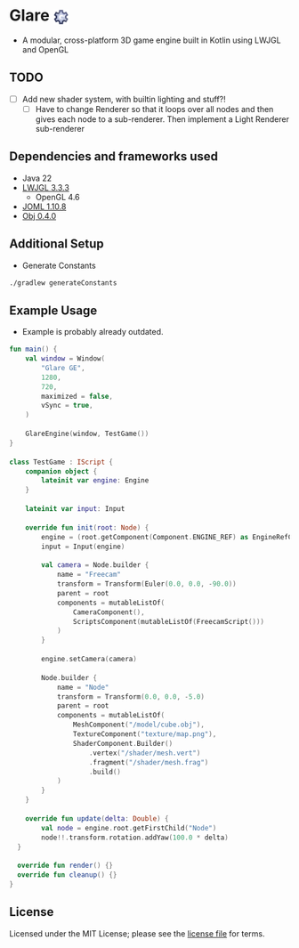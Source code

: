 # Glare <img src="https://github.com/johron/glare/blob/5e0db155deab2ded24daa0f748a93f4f33fc8a7d/src/main/resources/me/johanrong/glare/icon/glare_1024.png" alt="icon" width="28" height="28" style="vertical-align:middle;">
- A modular, cross-platform 3D game engine built in Kotlin using LWJGL and OpenGL

## TODO
- [ ] Add new shader system, with builtin lighting and stuff?!
  - [ ] Have to change Renderer so that it loops over all nodes and then gives each node to a sub-renderer. Then implement a Light Renderer sub-renderer

## Dependencies and frameworks used
- Java 22
- [LWJGL 3.3.3](https://www.lwjgl.org/)
    - OpenGL 4.6
- [JOML 1.10.8](https://github.com/JOML-CI/JOML)
- [Obj 0.4.0](https://github.com/javagl/Obj)

## Additional Setup
- Generate Constants
```bash
./gradlew generateConstants
```

## Example Usage
- Example is probably already outdated. 
```kotlin
fun main() {
    val window = Window(
        "Glare GE",
        1280,
        720,
        maximized = false,
        vSync = true,
    )

    GlareEngine(window, TestGame())
}

class TestGame : IScript {
    companion object {
        lateinit var engine: Engine
    }

    lateinit var input: Input

    override fun init(root: Node) {
        engine = (root.getComponent(Component.ENGINE_REF) as EngineRefComponent).getEngine()
        input = Input(engine)

        val camera = Node.builder {
            name = "Freecam"
            transform = Transform(Euler(0.0, 0.0, -90.0))
            parent = root
            components = mutableListOf(
                CameraComponent(),
                ScriptsComponent(mutableListOf(FreecamScript()))
            )
        }

        engine.setCamera(camera)

        Node.builder {
            name = "Node"
            transform = Transform(0.0, 0.0, -5.0)
            parent = root
            components = mutableListOf(
                MeshComponent("/model/cube.obj"),
                TextureComponent("texture/map.png"),
                ShaderComponent.Builder()
                    .vertex("/shader/mesh.vert")
                    .fragment("/shader/mesh.frag")
                    .build()
            )
        }
    }

    override fun update(delta: Double) {
        val node = engine.root.getFirstChild("Node")
        node!!.transform.rotation.addYaw(100.0 * delta)
  }

  override fun render() {}
  override fun cleanup() {}
}
```

## License
Licensed under the MIT License; please see the [license file](LICENSE) for terms.
